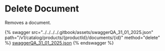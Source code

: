 # Delete Document

Removes a document.

{% swagger src="../../../../.gitbook/assets/swaggerQA_31_01_2025.json" path="/v1/catalog/products/{productId}/documents/{id}" method="delete" %}
[swaggerQA_31_01_2025.json](../../../../.gitbook/assets/swaggerQA_31_01_2025.json)
{% endswagger %}
